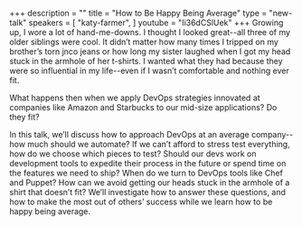 +++
description = ""
title = "How to Be Happy Being Average"
type = "new-talk"
speakers = [
        "katy-farmer",
]
youtube = "Ii36dCSlUek"
+++
Growing up, I wore a lot of hand-me-downs. I thought I looked great--all three of my older siblings were cool. It didn’t matter how many times I tripped on my brother’s torn jnco jeans or how long my sister laughed when I got my head stuck in the armhole of her t-shirts. I wanted what they had because they were so influential in my life--even if I wasn’t comfortable and nothing ever fit.

What happens then when we apply DevOps strategies innovated at companies like Amazon and Starbucks to our mid-size applications? Do they fit? 

In this talk, we’ll discuss how to approach DevOps at an average company--how much should we automate? If we can’t afford to stress test everything, how do we choose which pieces to test? Should our devs work on development tools to expedite their process in the future or spend time on the features we need to ship? When do we turn to DevOps tools like Chef and Puppet? How can we avoid getting our heads stuck in the armhole of a shirt that doesn’t fit? We’ll investigate how to answer these questions, and how to make the most out of others’ success while we learn how to be happy being average.